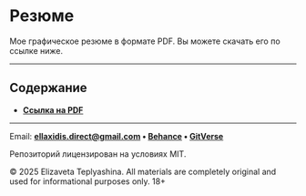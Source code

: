 # Резюме

Мое графическое резюме в формате PDF. Вы можете скачать его по ссылке ниже.

---

## Содержание

- **[Ссылка на PDF](resume.pdf)**

---

Email: **ellaxidis.direct@gmail.com &bull; [Behance](https://www.behance.net/ellaxidis) &bull; [GitVerse](https://gitverse.ru/ellaxidis)**

Репозиторий лицензирован на условиях MIT.

&copy; 2025 Elizaveta Teplyashina. All materials are completely original and used for informational purposes only. 18+  
